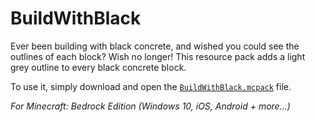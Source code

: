 # BuildWithBlack

Ever been building with black concrete, and wished you could see the outlines of each block? Wish no longer! This resource pack adds a light grey outline to every black concrete block.

To use it, simply download and open the [`BuildWithBlack.mcpack`](https://raw.githubusercontent.com/TheDragonRing/buildwithblack/master/BuildWithBlack.mcpack) file.

_For Minecraft: Bedrock Edition (Windows 10, iOS, Android + more...)_
